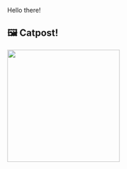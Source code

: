 Hello there!



## 🖼️ Catpost!

<sub>
    <img src="https://cdn2.thecatapi.com/images/b85.jpg" height="256">
</sub>

